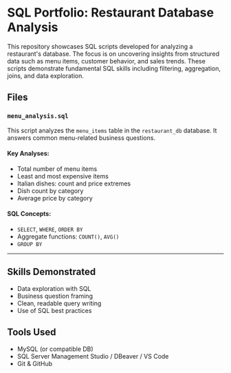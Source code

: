 # SQL Portfolio: Restaurant Database Analysis

This repository showcases SQL scripts developed for analyzing a restaurant's database. The focus is on uncovering insights from structured data such as menu items, customer behavior, and sales trends. These scripts demonstrate fundamental SQL skills including filtering, aggregation, joins, and data exploration.

## Files

### `menu_analysis.sql`
This script analyzes the `menu_items` table in the `restaurant_db` database. It answers common menu-related business questions.

#### Key Analyses:
- Total number of menu items
- Least and most expensive items
- Italian dishes: count and price extremes
- Dish count by category
- Average price by category

#### SQL Concepts:
- `SELECT`, `WHERE`, `ORDER BY`
- Aggregate functions: `COUNT()`, `AVG()`
- `GROUP BY`

---

## Skills Demonstrated
- Data exploration with SQL
- Business question framing
- Clean, readable query writing
- Use of SQL best practices

## Tools Used
- MySQL (or compatible DB)
- SQL Server Management Studio / DBeaver / VS Code
- Git & GitHub
